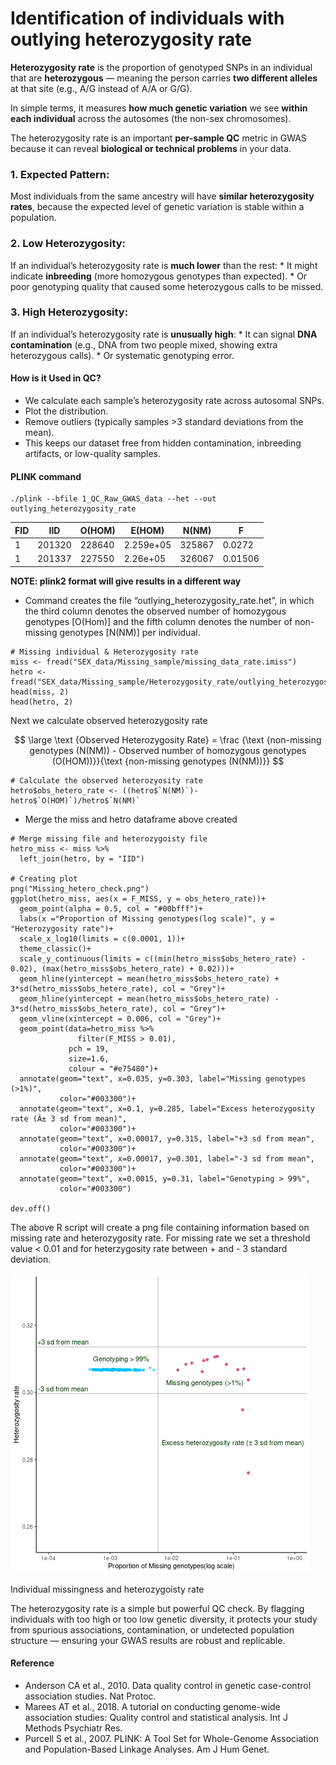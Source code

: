 <script type="text/javascript" async
    src="https://polyfill.io/v3/polyfill.min.js?features=es6">
</script>
<script type="text/javascript" async
    src="https://cdnjs.cloudflare.com/ajax/libs/mathjax/3.2.0/es5/tex-mml-chtml.js">
</script>

# Identification of individuals with outlying heterozygosity rate

**Heterozygosity rate** is the proportion of genotyped SNPs in an
individual that are **heterozygous** — meaning the person carries **two
different alleles** at that site (e.g., A/G instead of A/A or G/G).

In simple terms, it measures **how much genetic variation** we see
**within each individual** across the autosomes (the non-sex
chromosomes).

The heterozygosity rate is an important **per-sample QC** metric in GWAS
because it can reveal **biological or technical problems** in your data.

### 1. Expected Pattern:

Most individuals from the same ancestry will have **similar
heterozygosity rates**, because the expected level of genetic variation
is stable within a population.

### 2. Low Heterozygosity:

If an individual’s heterozygosity rate is **much lower** than the rest:
\* It might indicate **inbreeding** (more homozygous genotypes than
expected). \* Or poor genotyping quality that caused some heterozygous
calls to be missed.

### 3. High Heterozygosity:

If an individual’s heterozygosity rate is **unusually high**: \* It can
signal **DNA contamination** (e.g., DNA from two people mixed, showing
extra heterozygous calls). \* Or systematic genotyping error.

#### How is it Used in QC?

-   We calculate each sample’s heterozygosity rate across autosomal
    SNPs.
-   Plot the distribution.
-   Remove outliers (typically samples &gt;3 standard deviations from
    the mean).
-   This keeps our dataset free from hidden contamination, inbreeding
    artifacts, or low-quality samples.

#### PLINK command

    ./plink --bfile 1_QC_Raw_GWAS_data --het --out outlying_heterozygosity_rate

<table>
<thead>
<tr>
<th>FID</th>
<th>IID</th>
<th>O(HOM)</th>
<th>E(HOM)</th>
<th>N(NM)</th>
<th>F</th>
</tr>
</thead>
<tbody>
<tr>
<td>1</td>
<td>201320</td>
<td>228640</td>
<td>2.259e+05</td>
<td>325867</td>
<td>0.0272</td>
</tr>
<tr>
<td>1</td>
<td>201337</td>
<td>227550</td>
<td>2.26e+05</td>
<td>326067</td>
<td>0.01506</td>
</tr>
</tbody>
</table>

**NOTE: plink2 format will give results in a different way**

-   Command creates the file “outlying\_heterozygosity\_rate.het”, in
    which the third column denotes the observed number of homozygous
    genotypes \[O(Hom)\] and the fifth column denotes the number of
    non-missing genotypes \[N(NM)\] per individual.

<!-- -->

    # Missing individual & Heterozygosity rate
    miss <- fread("SEX_data/Missing_sample/missing_data_rate.imiss")
    hetro <- fread("SEX_data/Missing_sample/Heterozygosity_rate/outlying_heterozygosity_rate.het")
    head(miss, 2)
    head(hetro, 2)

Next we calculate observed heterozygosity rate

$$
\large \text {Observed Heterozygosity Rate} = \frac {\text {non-missing genotypes (N(NM)) - Observed number of homozygous genotypes (O(HOM))}}{\text {non-missing genotypes (N(NM))}} 
$$

    # Calculate the observed heterozyosity rate
    hetro$obs_hetero_rate <- ((hetro$`N(NM)`)-hetro$`O(HOM)`)/hetro$`N(NM)`

-   Merge the miss and hetro dataframe above created

<!-- -->

    # Merge missing file and heterozygoisty file
    hetro_miss <- miss %>% 
      left_join(hetro, by = "IID")

    # Creating plot
    png("Missing_hetero_check.png")
    ggplot(hetro_miss, aes(x = F_MISS, y = obs_hetero_rate))+
      geom_point(alpha = 0.5, col = "#00bfff")+
      labs(x ="Proportion of Missing genotypes(log scale)", y = "Heterozygosity rate")+
      scale_x_log10(limits = c(0.0001, 1))+
      theme_classic()+
      scale_y_continuous(limits = c((min(hetro_miss$obs_hetero_rate) - 0.02), (max(hetro_miss$obs_hetero_rate) + 0.02)))+
      geom_hline(yintercept = mean(hetro_miss$obs_hetero_rate) + 3*sd(hetro_miss$obs_hetero_rate), col = "Grey")+
      geom_hline(yintercept = mean(hetro_miss$obs_hetero_rate) - 3*sd(hetro_miss$obs_hetero_rate), col = "Grey")+
      geom_vline(xintercept = 0.006, col = "Grey")+
      geom_point(data=hetro_miss %>%
                   filter(F_MISS > 0.01),
                 pch = 19,
                 size=1.6,
                 colour = "#e75480")+
      annotate(geom="text", x=0.035, y=0.303, label="Missing genotypes (>1%)",
               color="#003300")+
      annotate(geom="text", x=0.1, y=0.285, label="Excess heterozygosity rate (Â± 3 sd from mean)",
               color="#003300")+
      annotate(geom="text", x=0.00017, y=0.315, label="+3 sd from mean",
               color="#003300")+
      annotate(geom="text", x=0.00017, y=0.301, label="-3 sd from mean",
               color="#003300")+
      annotate(geom="text", x=0.0015, y=0.31, label="Genotyping > 99%",
               color="#003300")

    dev.off()

The above R script will create a png file containing information based
on missing rate and heterozygosity rate. For missing rate we set a
threshold value &lt; 0.01 and for heterzygosity rate between + and - 3
standard deviation.

<img src="Missing_hetero_check.png" alt="Individual missingness and heterozygoisty rate" width="480" />
<p class="caption">
Individual missingness and heterozygoisty rate
</p>

The heterozygosity rate is a simple but powerful QC check. By flagging
individuals with too high or too low genetic diversity, it protects your
study from spurious associations, contamination, or undetected
population structure — ensuring your GWAS results are robust and
replicable.

#### Reference

-   Anderson CA et al., 2010. Data quality control in genetic
    case-control association studies. Nat Protoc.
-   Marees AT et al., 2018. A tutorial on conducting genome-wide
    association studies: Quality control and statistical analysis. Int J
    Methods Psychiatr Res.
-   Purcell S et al., 2007. PLINK: A Tool Set for Whole-Genome
    Association and Population-Based Linkage Analyses. Am J Hum Genet.
